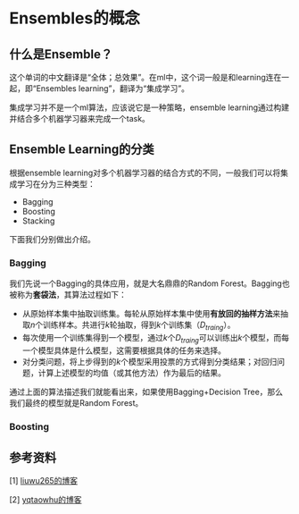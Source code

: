 # Ensembles的概念

## 什么是Ensemble？

这个单词的中文翻译是“全体；总效果”。在ml中，这个词一般是和learning连在一起，即“Ensembles learning”，翻译为“集成学习”。

集成学习并不是一个ml算法，应该说它是一种策略，ensemble learning通过构建并结合多个机器学习器来完成一个task。

## Ensemble Learning的分类

根据ensemble learning对多个机器学习器的结合方式的不同，一般我们可以将集成学习在分为三种类型：

- Bagging
- Boosting
- Stacking

下面我们分别做出介绍。

### Bagging

我们先说一个Bagging的具体应用，就是大名鼎鼎的Random Forest。Bagging也被称为**套袋法**，其算法过程如下：

- 从原始样本集中抽取训练集。每轮从原始样本集中使用**有放回的抽样方法**来抽取$n$个训练样本。共进行$k$轮抽取，得到$k$个训练集（$D_{traing}$）。
- 每次使用一个训练集得到一个模型，通过$k$个$D_{traing}$可以训练出$k$个模型，而每一个模型具体是什么模型，这需要根据具体的任务来选择。
- 对分类问题，将上步得到的$k$个模型采用投票的方式得到分类结果；对回归问题，计算上述模型的均值（或其他方法）作为最后的结果。

通过上面的算法描述我们就能看出来，如果使用Bagging+Decision Tree，那么我们最终的模型就是Random Forest。

### Boosting




## 参考资料

[1]  [liuwu265的博客](https://www.cnblogs.com/liuwu265/p/4690486.html)

[2]  [yqtaowhu的博客](https://blog.csdn.net/taoyanqi8932/article/details/54098100)